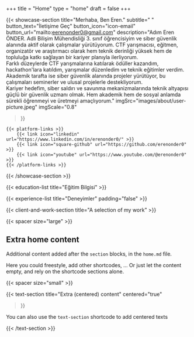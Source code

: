 +++
title =  "Home"
type = "home"
draft = false
+++



{{< showcase-section
title="Merhaba, Ben Eren."
subtitle=" "
button_text="İletişime Geç"
button_icon="icon-email"
button_url="mailto:eerenonder0@gmail.com"
description="Adım Eren ÖNDER. Adli Bilişim Mühendisliği 3. sınıf öğrencisiyim ve siber güvenlik alanında aktif olarak çalışmalar yürütüyorum. CTF yarışmacısı, eğitmen, organizatör ve araştırmacı olarak hem teknik derinliği yüksek hem de topluluğa katkı sağlayan bir kariyer planıyla ilerliyorum. <br/>Farklı düzeylerde CTF yarışmalarına katılarak ödüller kazandım, hackathon'lara katıldım, yarışmalar düzenledim ve teknik eğitimler verdim. Akademik tarafta ise siber güvenlik alanında projeler yürütüyor, bu çalışmaları seminerler ve ulusal projelerle destekliyorum. <br/> Kariyer hedefim, siber saldırı ve savunma mekanizmalarında teknik altyapısı güçlü bir güvenlik uzmanı olmak. Hem akademik hem de sosyal anlamda sürekli öğrenmeyi ve üretmeyi amaçlıyorum."
imgSrc="images/about/user-picture.jpeg"
imgScale="0.8"
>}}

    {{< platform-links >}}
        {{< link icon="linkedin" url="https://www.linkedin.com/in/erenonder0/" >}}
        {{< link icon="square-github" url="https://github.com/erenonder0" >}}
        {{< link icon="youtube" url="https://www.youtube.com/@erenonder0" >}}
    {{< /platform-links >}}

{{< /showcase-section >}}

{{< education-list
title="Eğitim Bilgisi" >}}

{{< experience-list
title="Deneyimler"
padding="false" >}}

{{< client-and-work-section
title="A selection of my work" >}}

{{< spacer size="large" >}}

## Extra home content

Additional content added after the `section` blocks, in the `home.md` file.

Here you could freestyle, add other shortcodes, ...  Or just let the content empty, and rely on the shortcode sections alone.

{{< spacer size="small" >}}

{{< text-section
title="Extra (centered) content"
centered="true"
>}}

You can also use the `text-section` shortcode to add centered texts

{{< /text-section >}}
